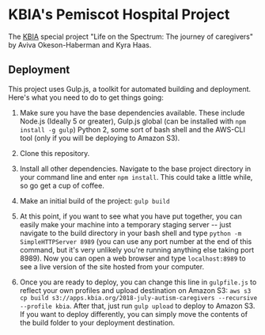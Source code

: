 # KBIA's Pemiscot Hospital Project
The [KBIA](http://kbia.org/) special project "Life on the Spectrum: The journey of caregivers" by Aviva Okeson-Haberman and Kyra Haas.

## Deployment
This project uses Gulp.js, a toolkit for automated building and deployment. Here's what you need to do to get things going:

1. Make sure you have the base dependencies available. These include Node.js (Ideally 5 or greater), Gulp.js global (can be installed with `npm install -g gulp`) Python 2, some sort of bash shell and the AWS-CLI tool (only if you will be deploying to Amazon S3).

2. Clone this repository.

3. Install all other dependencies. Navigate to the base project directory in your command line and enter `npm install`. This could take a little while, so go get a cup of coffee.

4. Make an initial build of the project: `gulp build`

5. At this point, if you want to see what you have put together, you can easily make your machine into a temporary staging server -- just navigate to the build directory in your bash shell and type `python -m SimpleHTTPServer 8989` (you can use any port number at the end of this command, but it's very unlikely you're running anything else taking port 8989). Now you can open a web browser and type `localhost:8989` to see a live version of the site hosted from your computer.

6. Once you are ready to deploy, you can change this line in `gulpfile.js` to reflect your own profiles and upload destination on Amazon S3: `aws s3 cp build s3://apps.kbia.org/2018-july-autism-caregivers --recursive --profile kbia`. After that, just run `gulp upload` to deploy to Amazon S3. If you want to deploy differently, you can simply move the contents of the build folder to your deployment destination. 